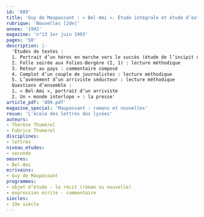 ```yaml
---
id: '889'
title: 'Guy de Maupassant : « Bel-Ami ». Étude intégrale et étude d’extraits'
rubrique: 'Nouvelles [2de]'
annee: '1992'
magazine: 'n°13 1er juin 1993'
pages: '50'
description: |-
  'Études de textes :
  1. Portrait d’un héros en marche vers le succès (étude de l’incipit de « Bel-Ami ») : lecture méthodique
  2. Folle soirée aux Folies-Bergère (I, 1) : lecture méthodique
  3. Retour au pays : commentaire composé
  4. Complot d’un couple de journalistes : lecture méthodique
  5. L’avènement d’un arriviste séducteur : lecture méthodique
  Questions d’ensemble :
  1. « Bel-Ami », portrait d’un arriviste
  2. Un « monde interlope » : la presse'
article_pdf: '889.pdf'
magazine_special: 'Maupassant : romans et nouvelles'
revue: 'L’école des lettres des lycées'
auteurs:
- Thérèse Thumerel
- Fabrice Thumerel
disciplines:
- lettres
niveau_etudes:
- seconde
oeuvres:
- Bel-Ami
ecrivains:
- Guy de Maupassant
programmes:
- objet d’étude - le récit (roman ou nouvelle)
- expression écrite - commentaire
siecles:
- 19e siècle
---
```

